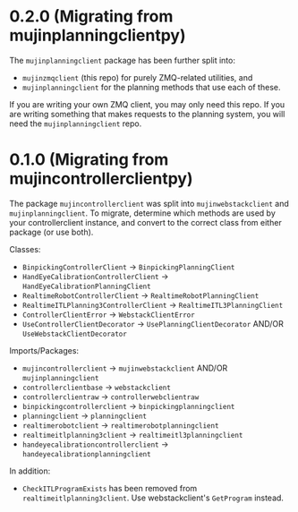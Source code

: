 
# 0.2.0 (Migrating from mujinplanningclientpy)

The `mujinplanningclient` package has been further split into:

- `mujinzmqclient` (this repo) for purely ZMQ-related utilities, and
- `mujinplanningclient` for the planning methods that use each of these.

If you are writing your own ZMQ client, you may only need this repo.
If you are writing something that makes requests to the planning system,
you will need the `mujinplanningclient` repo.

# 0.1.0 (Migrating from mujincontrollerclientpy)

The package `mujincontrollerclient` was split into `mujinwebstackclient` and `mujinplanningclient`. To migrate, determine which methods are used by your controllerclient instance, and convert to the correct class from either package (or use both).

Classes:
- `BinpickingControllerClient` → `BinpickingPlanningClient`
- `HandEyeCalibrationControllerClient` → `HandEyeCalibrationPlanningClient`
- `RealtimeRobotControllerClient` → `RealtimeRobotPlanningClient`
- `RealtimeITLPlanning3ControllerClient` → `RealtimeITL3PlanningClient`
- `ControllerClientError` → `WebstackClientError`
- `UseControllerClientDecorator` → `UsePlanningClientDecorator` AND/OR `UseWebstackClientDecorator`

Imports/Packages:
- `mujincontrollerclient` → `mujinwebstackclient` AND/OR `mujinplanningclient`
- `controllerclientbase` → `webstackclient`
- `controllerclientraw` → `controllerwebclientraw`
- `binpickingcontrollerclient` → `binpickingplanningclient`
- `planningclient` → `planningclient`
- `realtimerobotclient` → `realtimerobotplanningclient`
- `realtimeitlplanning3client` → `realtimeitl3planningclient`
- `handeyecalibrationcontrollerclient` → `handeyecalibrationplanningclient`

In addition:

- `CheckITLProgramExists` has been removed from `realtimeitlplanning3client`. Use webstackclient's `GetProgram` instead.
